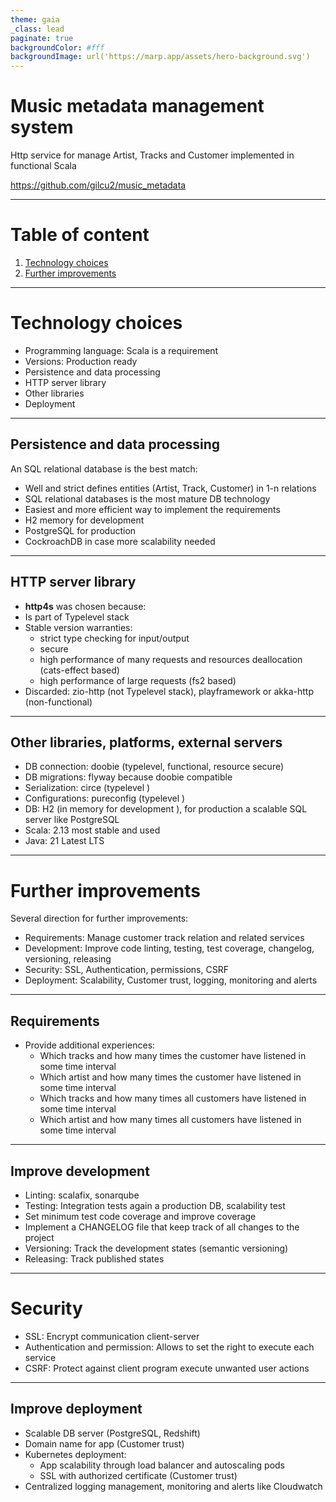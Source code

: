 ```yaml
---
theme: gaia
_class: lead
paginate: true
backgroundColor: #fff
backgroundImage: url('https://marp.app/assets/hero-background.svg')
---
```


# **Music metadata management system**

Http service for manage Artist, Tracks and Customer implemented in functional Scala

https://github.com/gilcu2/music_metadata

---

<!-- paginate: true -->
<!-- _class: toc -->

# Table of content

1. [Technology choices](#technology-choices)
2. [Further improvements](#further-improvements)

---

# Technology choices
- Programming language: Scala is a requirement
- Versions: Production ready
- Persistence and data processing
- HTTP server library
- Other libraries
- Deployment

---

## Persistence and data processing

An SQL relational database is the best match:
- Well and strict defines entities (Artist, Track, Customer) in 1-n relations 
- SQL relational databases is the most mature DB technology
- Easiest and more efficient way to implement the requirements
- H2 memory for development
- PostgreSQL for production
- CockroachDB in case more scalability needed 


--- 

## HTTP server library

- **http4s** was chosen because:
- Is part of Typelevel stack
- Stable version warranties: 
  - strict type checking for input/output
  - secure
  - high performance of many requests and resources deallocation (cats-effect based)
  - high performance of large requests (fs2 based)
- Discarded: zio-http (not Typelevel stack), playframework or akka-http (non-functional)

---

## Other libraries, platforms, external servers

- DB connection: doobie (typelevel, functional, resource secure)
- DB migrations: flyway because doobie compatible
- Serialization: circe (typelevel )
- Configurations: pureconfig (typelevel )
- DB: H2 (in memory for development ), for production a scalable SQL server like PostgreSQL
- Scala: 2.13 most stable and used
- Java: 21 Latest LTS

---

# Further improvements

Several direction for further improvements:

- Requirements: Manage customer track relation and related services
- Development: Improve code linting, testing, test coverage, changelog, versioning, releasing
- Security: SSL, Authentication, permissions, CSRF
- Deployment: Scalability, Customer trust, logging, monitoring and alerts

---

## Requirements

- Provide additional experiences:
  - Which tracks and how many times the customer have listened in some time interval
  - Which artist and how many times the customer have listened in some time interval
  - Which tracks and how many times all customers have listened in some time interval
  - Which artist and how many times all customers have listened in some time interval

---

## Improve development

- Linting: scalafix, sonarqube
- Testing: Integration tests again a production DB, scalability test
- Set minimum test code coverage and improve coverage
- Implement a CHANGELOG file that keep track of all changes to the project
- Versioning: Track the development states (semantic versioning)
- Releasing: Track published states

---

# Security

- SSL: Encrypt communication client-server
- Authentication and permission: Allows to set the right to execute each service
- CSRF: Protect against client program execute unwanted user actions


---

## Improve deployment

- Scalable DB server (PostgreSQL, Redshift)
- Domain name for app (Customer trust)
- Kubernetes deployment:
  - App scalability through load balancer and autoscaling pods
  - SSL with authorized certificate (Customer trust)
- Centralized logging management, monitoring and alerts like Cloudwatch

